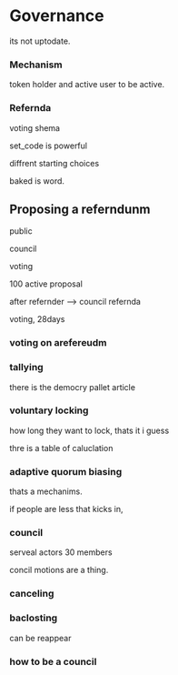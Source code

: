 # Governance

its not uptodate.

### Mechanism

token holder and active user to be active.

### Refernda

voting shema

set_code is powerful

diffrent starting choices

baked is word.

## Proposing a referndunm

public 

council

voting

100 active proposal

after refernder --> council refernda

voting, 28days 

### voting on arefereudm

### tallying 

there is the democry pallet article

### voluntary locking

how long they want to lock, thats it i guess

thre is a table of caluclation

### adaptive quorum biasing

thats a mechanims.

if people are less that kicks in,

### council

serveal actors
30 members

concil motions are a thing.

### canceling

### baclosting

can be reappear

### how to be a council



